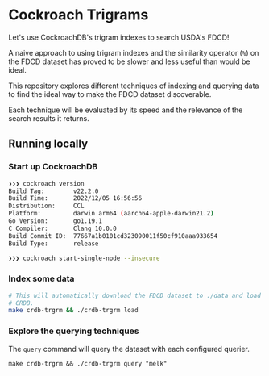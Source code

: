 # Cockroach Trigrams
Let's use CockroachDB's trigram indexes to search USDA's FDCD!

A naive approach to using trigram indexes and the similarity operator (`%`) on
the FDCD dataset has proved to be slower and less useful than would be ideal.

This repository explores different techniques of indexing and querying data to
find the ideal way to make the FDCD dataset discoverable.

Each technique will be evaluated by its speed and the relevance of the search
results it returns.


## Running locally

### Start up CockroachDB
```bash
❯❯❯ cockroach version
Build Tag:        v22.2.0
Build Time:       2022/12/05 16:56:56
Distribution:     CCL
Platform:         darwin arm64 (aarch64-apple-darwin21.2)
Go Version:       go1.19.1
C Compiler:       Clang 10.0.0
Build Commit ID:  77667a1b0101cd323090011f50cf910aaa933654
Build Type:       release

❯❯❯ cockroach start-single-node --insecure
```

### Index some data
```bash
# This will automatically download the FDCD dataset to ./data and load it into
# CRDB.
make crdb-trgrm && ./crdb-trgrm load
```

### Explore the querying techniques
The `query` command will query the dataset with each configured querier.
```
make crdb-trgrm && ./crdb-trgrm query "melk"
```
